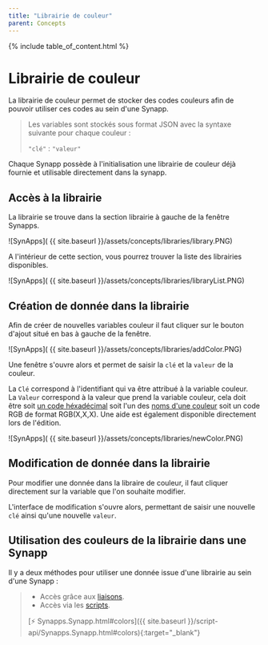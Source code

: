 ```yaml
---
title: "Librairie de couleur"
parent: Concepts
---
```



{% include table_of_content.html %}

# Librairie de couleur

La librairie de couleur permet de stocker des codes couleurs afin de pouvoir utiliser ces codes au sein d'une Synapp.

>Les variables sont stockés sous format JSON avec la syntaxe suivante pour chaque couleur :
>
>`"clé"` : `"valeur"`

Chaque Synapp possède à l'initialisation une librairie de couleur déjà fournie et utilisable directement dans la synapp.

## Accès à la librairie

La librairie se trouve dans la section librairie à gauche de la fenêtre Synapps.

![SynApps]( {{ site.baseurl }}/assets/concepts/libraries/library.PNG)

A l'intérieur de cette section, vous pourrez trouver la liste des librairies disponibles.

![SynApps]( {{ site.baseurl }}/assets/concepts/libraries/libraryList.PNG)

## Création de donnée dans la librairie

Afin de créer de nouvelles variables couleur il faut cliquer sur le bouton d'ajout situé en bas à gauche de la fenêtre.

![SynApps]( {{ site.baseurl }}/assets/concepts/libraries/addColor.PNG)

Une fenêtre s'ouvre alors et permet de saisir la `clé` et la `valeur` de la couleur.

La `Clé` correspond à l'identifiant qui va être attribué à la variable couleur.
<br>
La `Valeur` correspond à la valeur que prend la variable couleur, cela doit être soit [un code héxadécimal](https://htmlcolorcodes.com/fr/) soit l'un des [noms d'une couleur](https://developer.mozilla.org/fr/docs/Web/CSS/color_value) soit un code RGB de format RGB(X,X,X).
Une aide est également disponible directement lors de l'édition.

![SynApps]( {{ site.baseurl }}/assets/concepts/libraries/newColor.PNG)

## Modification de donnée dans la librairie

Pour modifier une donnée dans la libraire de couleur, il faut cliquer directement sur la variable que l'on souhaite modifier.

L'interface de modification s'ouvre alors, permettant de saisir une nouvelle `clé` ainsi qu'une nouvelle `valeur`.


## Utilisation des couleurs de la librairie dans une Synapp

Il y a deux méthodes pour utiliser une donnée issue d'une librairie au sein d'une Synapp :

>- Accès grâce aux [liaisons](binding.md).
>- Accès via les [scripts](scripts/index.md).
>
>[⚡ Synapps.Synapp.html#colors]({{ site.baseurl }}/script-api/Synapps.Synapp.html#colors){:target="_blank"}
